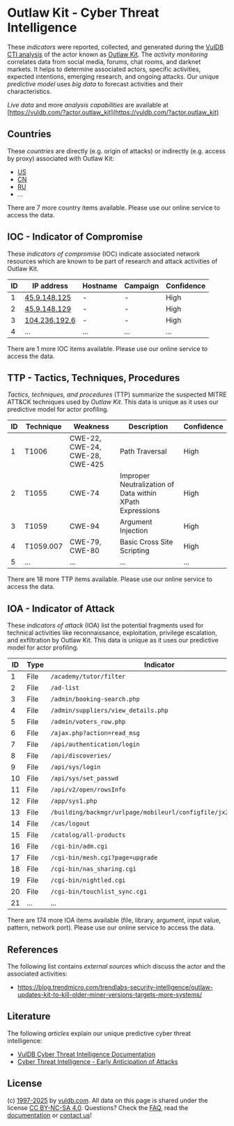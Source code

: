 # Outlaw Kit - Cyber Threat Intelligence

These _indicators_ were reported, collected, and generated during the [VulDB CTI analysis](https://vuldb.com/?kb.cti) of the actor known as [Outlaw Kit](https://vuldb.com/?actor.outlaw_kit). The _activity monitoring_ correlates data from social media, forums, chat rooms, and darknet markets. It helps to determine associated actors, specific activities, expected intentions, emerging research, and ongoing attacks. Our unique _predictive model_ uses _big data_ to forecast activities and their characteristics.

_Live data_ and more _analysis capabilities_ are available at [https://vuldb.com/?actor.outlaw_kit](https://vuldb.com/?actor.outlaw_kit)

## Countries

These _countries_ are directly (e.g. origin of attacks) or indirectly (e.g. access by proxy) associated with Outlaw Kit:

* [US](https://vuldb.com/?country.us)
* [CN](https://vuldb.com/?country.cn)
* [RU](https://vuldb.com/?country.ru)
* ...

There are 7 more country items available. Please use our online service to access the data.

## IOC - Indicator of Compromise

These _indicators of compromise_ (IOC) indicate associated network resources which are known to be part of research and attack activities of Outlaw Kit.

ID | IP address | Hostname | Campaign | Confidence
-- | ---------- | -------- | -------- | ----------
1 | [45.9.148.125](https://vuldb.com/?ip.45.9.148.125) | - | - | High
2 | [45.9.148.129](https://vuldb.com/?ip.45.9.148.129) | - | - | High
3 | [104.236.192.6](https://vuldb.com/?ip.104.236.192.6) | - | - | High
4 | ... | ... | ... | ...

There are 1 more IOC items available. Please use our online service to access the data.

## TTP - Tactics, Techniques, Procedures

_Tactics, techniques, and procedures_ (TTP) summarize the suspected MITRE ATT&CK techniques used by _Outlaw Kit_. This data is unique as it uses our predictive model for actor profiling.

ID | Technique | Weakness | Description | Confidence
-- | --------- | -------- | ----------- | ----------
1 | T1006 | CWE-22, CWE-24, CWE-28, CWE-425 | Path Traversal | High
2 | T1055 | CWE-74 | Improper Neutralization of Data within XPath Expressions | High
3 | T1059 | CWE-94 | Argument Injection | High
4 | T1059.007 | CWE-79, CWE-80 | Basic Cross Site Scripting | High
5 | ... | ... | ... | ...

There are 18 more TTP items available. Please use our online service to access the data.

## IOA - Indicator of Attack

These _indicators of attack_ (IOA) list the potential fragments used for technical activities like reconnaissance, exploitation, privilege escalation, and exfiltration by Outlaw Kit. This data is unique as it uses our predictive model for actor profiling.

ID | Type | Indicator | Confidence
-- | ---- | --------- | ----------
1 | File | `/academy/tutor/filter` | High
2 | File | `/ad-list` | Medium
3 | File | `/admin/booking-search.php` | High
4 | File | `/admin/suppliers/view_details.php` | High
5 | File | `/admin/voters_row.php` | High
6 | File | `/ajax.php?action=read_msg` | High
7 | File | `/api/authentication/login` | High
8 | File | `/api/discoveries/` | High
9 | File | `/api/sys/login` | High
10 | File | `/api/sys/set_passwd` | High
11 | File | `/api/v2/open/rowsInfo` | High
12 | File | `/app/sys1.php` | High
13 | File | `/building/backmgr/urlpage/mobileurl/configfile/jx2_config.ini` | High
14 | File | `/cas/logout` | Medium
15 | File | `/catalog/all-products` | High
16 | File | `/cgi-bin/adm.cgi` | High
17 | File | `/cgi-bin/mesh.cgi?page=upgrade` | High
18 | File | `/cgi-bin/nas_sharing.cgi` | High
19 | File | `/cgi-bin/nightled.cgi` | High
20 | File | `/cgi-bin/touchlist_sync.cgi` | High
21 | ... | ... | ...

There are 174 more IOA items available (file, library, argument, input value, pattern, network port). Please use our online service to access the data.

## References

The following list contains _external sources_ which discuss the actor and the associated activities:

* https://blog.trendmicro.com/trendlabs-security-intelligence/outlaw-updates-kit-to-kill-older-miner-versions-targets-more-systems/

## Literature

The following _articles_ explain our unique predictive cyber threat intelligence:

* [VulDB Cyber Threat Intelligence Documentation](https://vuldb.com/?kb.cti)
* [Cyber Threat Intelligence - Early Anticipation of Attacks](https://www.scip.ch/en/?labs.20201022)

## License

(c) [1997-2025](https://vuldb.com/?kb.changelog) by [vuldb.com](https://vuldb.com/?kb.about). All data on this page is shared under the license [CC BY-NC-SA 4.0](https://creativecommons.org/licenses/by-nc-sa/4.0/). Questions? Check the [FAQ](https://vuldb.com/?kb.faq), read the [documentation](https://vuldb.com/?kb) or [contact us](https://vuldb.com/?contact)!

